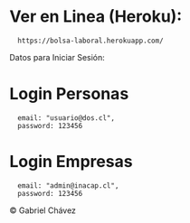# Ver en Linea (Heroku):
      https://bolsa-laboral.herokuapp.com/

Datos para Iniciar Sesión:

# Login Personas

      email: "usuario@dos.cl",
      password: 123456

# Login Empresas
      email: "admin@inacap.cl",
      password: 123456


© Gabriel Chávez

